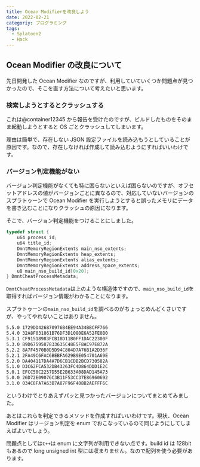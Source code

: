 ```yaml
---
title: Ocean Modifierを改良しよう
date: 2022-02-21
categoriy: プログラミング
tags:
  - Splatoon2
  - Hack
---
```


## Ocean Modifier の改良について

先日開発した Ocean Modifier なのですが、利用していていくつか問題点が見つかったので、そこを直す方法について考えたいと思います。

### 検索しようとするとクラッシュする

これは@container12345 から報告を受けたのですが、ビルドしたものをそのまま起動しようとすると OS ごとクラッシュしてしまいます。

理由は簡単で、存在しない JSON 設定ファイルを読み込もうとしていることが原因です。なので、存在しなければ作成して読み込むようにすればいいわけです。

### バージョン判定機能がない

バージョン判定機能がなくても特に困らないといえば困らないのですが、オフセットアドレスの値がバージョンごとに異なるので、対応していないバージョンのスプラトゥーンで Ocean Modifier を実行しようとすると誤ったメモリにデータを書き込むことになりクラッシュの原因になります。

そこで、バージョン判定機能をつけることにしました。

```cpp
typedef struct {
    u64 process_id;
    u64 title_id;
    DmntMemoryRegionExtents main_nso_extents;
    DmntMemoryRegionExtents heap_extents;
    DmntMemoryRegionExtents alias_extents;
    DmntMemoryRegionExtents address_space_extents;
    u8 main_nso_build_id[0x20];
} DmntCheatProcessMetadata;
```

`DmntCheatProcessMetadata`は上のような構造体ですので、`main_nso_build_id`を取得すればバージョン情報がわかることになります。

スプラトゥーンの`main_nso_build_id`を調べるのがちょっとめんどくさいですが、やってやれないことはありません。

```sh
5.5.0 1729DD426870976B4EE94A34BBCFF766
5.4.0 32A8F031861B76DF3D1080E6A52FE0B0
5.3.1 CF91518983FCB18D11B0FF1DAC22300F
5.3.0 B9D6759587833635C48E5F8AC97E872A
5.2.2 8A7F4570B0D5D94C804D7A76B1A2D36F
5.2.1 2FA49C6FAC6BEBFA629B9E054701A69E
5.2.0 DA404117DA4A7D6CB1CDB2BCD730582A
5.1.0 D3C62FCA532DB43263FC4D864DDD1E2C
5.0.1 EFCC50C2257D55E2B633A08DAD145A73
5.0.0 26D72E09076C3B11F53CC37E86960692
3.1.0 034C8FA7A63B7A87F96F408B2AEFFF6C
```

というわけでとりあえずパッと見つかったバージョンについてまとめてみました。

あとはこれらを判定できるメソッドを作成すればいいわけです。現状、Ocean Modifier はリージョン判定を enum でおこなっているので同じようにしてしまえばよいでしょう。

問題点としては`C++`は enum に文字列が利用できない点です。build id は 128bit もあるので long unsigned int 型には収まりません。なので配列を使う必要があります。
